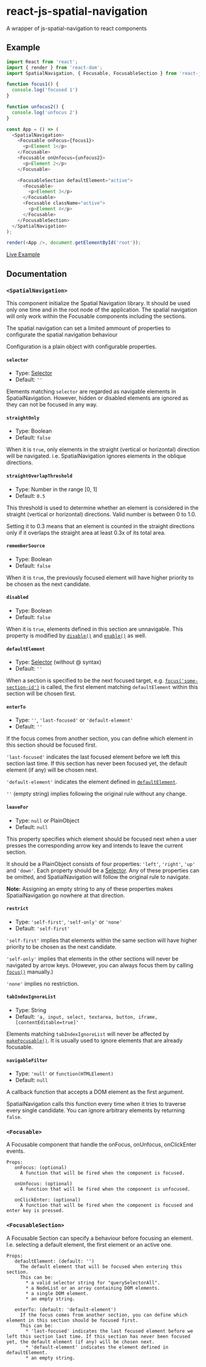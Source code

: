 # react-js-spatial-navigation
A wrapper of js-spatial-navigation to react components

## Example
```javascript
import React from 'react';
import { render } from 'react-dom';
import SpatialNavigation, { Focusable, FocusableSection } from 'react-js-spatial-navigation'

function focus1() {
  console.log('focused 1')
}

function unfocus2() {
  console.log('unfocus 2')
}

const App = () => (
  <SpatialNavigation>
    <Focusable onFocus={focus1}>
      <p>Element 1</p>
    </Focusable>
    <Focusable onUnfocus={unfocus2}>
      <p>Element 2</p>
    </Focusable>

    <FocusableSection defaultElement="active">
      <Focusable>
        <p>Element 3</p>
      </Focusable>
      <Focusable className="active">
        <p>Element 4</p>
      </Focusable>
    </FocusableSection>
  </SpatialNavigation>
);

render(<App />, document.getElementById('root'));
```
[Live Example](https://codesandbox.io/s/ryn6450wrn)

## Documentation

### `<SpatialNavigation>`
This component initialize the Spatial Navigation library.
It should be used only one time and in the root node of the application.
The spatial navigation will only work within the Focusable components including the sections.

The spatial navigation can set a limited ammount of properties to configurate the spatial navigation behaviour

Configuration is a plain object with configurable properties.

#### `selector`

  + Type: [Selector](#selector-1)
  + Default: `''`

Elements matching `selector` are regarded as navigable elements in SpatialNavigation. However, hidden or disabled elements are ignored as they can not be focused in any way.

#### `straightOnly`

  + Type: Boolean
  + Default: `false`

When it is `true`, only elements in the straight (vertical or horizontal) direction will be navigated. i.e. SpatialNavigation ignores elements in the oblique directions.

#### `straightOverlapThreshold`

  + Type: Number in the range [0, 1]
  + Default: `0.5`

This threshold is used to determine whether an element is considered in the straight (vertical or horizontal) directions. Valid number is between 0 to 1.0.

Setting it to 0.3 means that an element is counted in the straight directions only if it overlaps the straight area at least 0.3x of its total area.

#### `rememberSource`

  + Type: Boolean
  + Default: `false`

When it is `true`, the previously focused element will have higher priority to be chosen as the next candidate.

#### `disabled`

  + Type: Boolean
  + Default: `false`

When it is `true`, elements defined in this section are unnavigable. This property is modified by [`disable()`](#spatialnavigationdisablesectionid) and [`enable()`](#spatialnavigationenablesectionid) as well.

#### `defaultElement`

  + Type: [Selector](#selector-1) (without @ syntax)
  + Default: `''`

When a section is specified to be the next focused target, e.g. [`focus('some-section-id')`](#spatialnavigationfocussectionidselector-silent) is called, the first element matching `defaultElement` within this section will be chosen first.

#### `enterTo`

  + Type: `''`, `'last-focused'` or `'default-element'`
  + Default: `''`

If the focus comes from another section, you can define which element in this section should be focused first.

`'last-focused'` indicates the last focused element before we left this section last time. If this section has never been focused yet, the default element (if any) will be chosen next.

`'default-element'` indicates the element defined in [`defaultElement`](#defaultelement).

`''` (empty string) implies following the original rule without any change.

#### `leaveFor`

  + Type: `null` or PlainObject
  + Default: `null`

This property specifies which element should be focused next when a user presses the corresponding arrow key and intends to leave the current section.

It should be a PlainObject consists of four properties: `'left'`, `'right'`, `'up'` and `'down'`. Each property should be a [Selector](#selector-1). Any of these properties can be omitted, and SpatialNavigation will follow the original rule to navigate.

**Note:** Assigning an empty string to any of these properties makes SpatialNavigation go nowhere at that direction.

#### `restrict`

  + Type: `'self-first'`, `'self-only'` or `'none'`
  + Default: `'self-first'`

`'self-first'` implies that elements within the same section will have higher priority to be chosen as the next candidate.

`'self-only'` implies that elements in the other sections will never be navigated by arrow keys. (However, you can always focus them by calling [`focus()`](#spatialnavigationfocussectionidselector-silent) manually.)

`'none'` implies no restriction.

#### `tabIndexIgnoreList`

  + Type: String
  + Default: `'a, input, select, textarea, button, iframe, [contentEditable=true]'`

Elements matching `tabIndexIgnoreList` will never be affected by [`makeFocusable()`](#spatialnavigationmakefocusablesectionid). It is usually used to ignore elements that are already focusable.

#### `navigableFilter`

  + Type: `'null'` or `function(HTMLElement)`
  + Default: `null`

A callback function that accepts a DOM element as the first argument.

SpatialNavigation calls this function every time when it tries to traverse every single candidate. You can ignore arbitrary elements by returning `false`.

### `<Focusable>`
A Focusable component that handle the onFocus, onUnfocus, onClickEnter events.
```
Props:
   onFocus: (optional)
     A function that will be fired when the component is focused.

   onUnfocus: (optional)
     A function that will be fired when the component is unfocused.

   onClickEnter: (optional)
     A function that will be fired when the component is focused and enter key is pressed.
```

### `<FocusableSection>`
A Focusable Section can specify a behaviour before focusing an element.
I.e. selecting a default element, the first element or an active one.

```
Props:
   defaultElement: (default: '')
     The default element that will be focused when entering this section.
     This can be:
       * a valid selector string for "querySelectorAll".
       * a NodeList or an array containing DOM elements.
       * a single DOM element.
       * an empty string.

   enterTo: (default: 'default-element')
     If the focus comes from another section, you can define which element in this section should be focused first.
     This can be:
       * 'last-focused' indicates the last focused element before we left this section last time. If this section has never been focused yet, the default element (if any) will be chosen next.
       * 'default-element' indicates the element defined in defaultElement.
       * an empty string.
```
